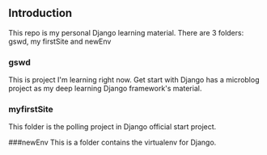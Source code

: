 ## Introduction
This repo is my personal Django learning material. There are 3 folders: gswd, my firstSite and newEnv

### gswd
This is project I'm learning right now. Get start with Django has a microblog project as my deep learning Django framework's material.

### myfirstSite
This folder is the polling project in Django official start project.

###newEnv
This is a folder contains the virtualenv for Django.
